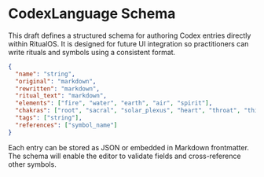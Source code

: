 # CodexLanguage Schema

This draft defines a structured schema for authoring Codex entries directly within RitualOS. It is designed for future UI integration so practitioners can write rituals and symbols using a consistent format.

```json
{
  "name": "string",
  "original": "markdown",
  "rewritten": "markdown",
  "ritual_text": "markdown",
  "elements": ["fire", "water", "earth", "air", "spirit"],
  "chakras": ["root", "sacral", "solar_plexus", "heart", "throat", "third_eye", "crown"],
  "tags": ["string"],
  "references": ["symbol_name"]
}
```

Each entry can be stored as JSON or embedded in Markdown frontmatter. The schema will enable the editor to validate fields and cross-reference other symbols.
